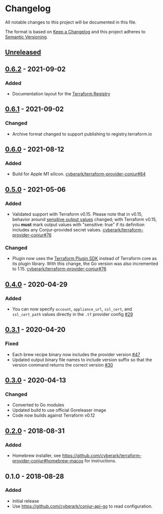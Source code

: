 # Changelog
All notable changes to this project will be documented in this file.

The format is based on [Keep a Changelog](http://keepachangelog.com/en/1.0.0/)
and this project adheres to [Semantic Versioning](http://semver.org/spec/v2.0.0.html).

## [Unreleased]

## [0.6.2] - 2021-09-02
### Added
- Documentation layout for the [Terraform Registry](https://registry.terraform.io)

## [0.6.1] - 2021-09-02
### Changed
- Archive format changed to support publishing to registry.terraform.io

## [0.6.0] - 2021-08-12
### Added
- Build for Apple M1 silicon.
  [cyberark/terraform-provider-conjur#84](https://github.com/cyberark/terraform-provider-conjur/issues/84)

## [0.5.0] - 2021-05-06
### Added
- Validated support with Terraform v0.15. Please note that in v0.15, behavior
  around [sensitive output values](https://www.terraform.io/upgrade-guides/0-15.html#sensitive-output-values)
  changed; with Terraform v0.15, you **must** mark output values with
  "sensitive: true" if its definition includes any Conjur-provided secret values.
  [cyberark/terraform-provider-conjur#76](https://github.com/cyberark/terraform-provider-conjur/issues/76)

### Changed
- Plugin now uses the [Terraform Plugin SDK](https://github.com/hashicorp/terraform-plugin-sdk)
  instead of Terraform core as its plugin library. With this change, the Go
  version was also incremented to 1.15.
  [cyberark/terraform-provider-conjur#76](https://github.com/cyberark/terraform-provider-conjur/issues/76)

## [0.4.0] - 2020-04-29
### Added
- You can now specify `account`, `appliance_url`, `ssl_cert`, and `ssl_cert_path` values
  directly in the `.tf` provider config [#29](https://github.com/cyberark/terraform-provider-conjur/issues/29)

## [0.3.1] - 2020-04-20
### Fixed
- Each brew recipe binary now includes the provider version [#47](https://github.com/cyberark/terraform-provider-conjur/issues/47)
- Updated output binary file names to include version suffix so that the
  version command returns the correct version [#30](https://github.com/cyberark/terraform-provider-conjur/issues/30)

## [0.3.0] - 2020-04-13
### Changed
- Converted to Go modules
- Updated build to use official Goreleaser image
- Code now builds against Terraform v0.12

## [0.2.0] - 2018-08-31
### Added
- Homebrew installer, see https://github.com/cyberark/terraform-provider-conjur#homebrew-macos for instructions.

## 0.1.0 - 2018-08-28
### Added
- Initial release
- Use https://github.com/cyberark/conjur-api-go to read configuration.

[Unreleased]: https://github.com/cyberark/terraform-provider-conjur/compare/v0.6.2...HEAD
[0.6.2]: https://github.com/cyberark/terraform-provider-conjur/compare/v0.6.1...v0.6.2
[0.6.1]: https://github.com/cyberark/terraform-provider-conjur/compare/v0.6.0...v0.6.1
[0.6.0]: https://github.com/cyberark/terraform-provider-conjur/compare/v0.5.0...v0.6.0
[0.5.0]: https://github.com/cyberark/terraform-provider-conjur/compare/v0.4.0...v0.5.0
[0.4.0]: https://github.com/cyberark/terraform-provider-conjur/compare/v0.3.1...v0.4.0
[0.3.1]: https://github.com/cyberark/terraform-provider-conjur/compare/v0.3.0...v0.3.1
[0.3.0]: https://github.com/cyberark/terraform-provider-conjur/compare/v0.2.0...v0.3.0
[0.2.0]: https://github.com/cyberark/terraform-provider-conjur/compare/v0.1.0...v0.2.0

